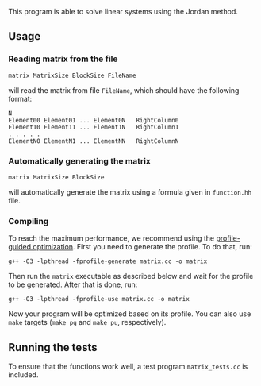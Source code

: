 This program is able to solve linear systems using the Jordan method.

## Usage

### Reading matrix from the file

    matrix MatrixSize BlockSize FileName

will read the matrix from file `FileName`, which should have the following format:

    N
    Element00 Element01 ... Element0N   RightColumn0
    Element10 Element11 ... Element1N   RightColumn1
    . . . . .
    ElementN0 ElementN1 ... ElementNN   RightColumnN

### Automatically generating the matrix

    matrix MatrixSize BlockSize

will automatically generate the matrix using a formula given in `function.hh` file.

### Compiling

To reach the maximum performance, we recommend using the [profile-guided optimization][1].
First you need to generate the profile. To do that, run:

    g++ -O3 -lpthread -fprofile-generate matrix.cc -o matrix

Then run the `matrix` executable as described below and wait for the profile to be generated.
After that is done, run:

    g++ -O3 -lpthread -fprofile-use matrix.cc -o matrix

Now your program will be optimized based on its profile. You can also use `make` targets
(`make pg` and `make pu`, respectively).

[1]: https://en.wikipedia.org/wiki/Profile-guided_optimization

## Running the tests

To ensure that the functions work well, a test program `matrix_tests.cc` is included.
